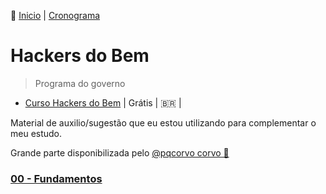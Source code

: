 👾 [Inicio](https://rayanepimentel.github.io/InfoSec-iniciante/) | [Cronograma](https://rayanepimentel.github.io/InfoSec-iniciante/cronograma/)

# Hackers do Bem

> Programa do governo 


- [Curso Hackers do Bem](https://hackersdobem.org.br/) | Grátis | 🇧🇷 |

Material de auxilio/sugestão que eu estou utilizando para complementar o meu estudo.

Grande parte disponibilizada pelo [@pqcorvo corvo 🎒](www.twitter.com/pqcorvo)


### [00 - Fundamentos](./00fundamentos/init.md)
